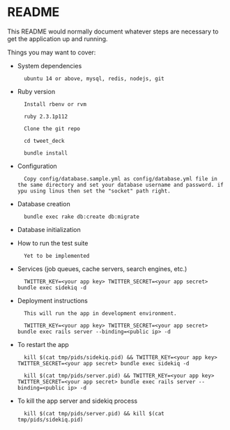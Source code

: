 # README

This README would normally document whatever steps are necessary to get the
application up and running.

Things you may want to cover:

* System dependencies

        ubuntu 14 or above, mysql, redis, nodejs, git

* Ruby version

        Install rbenv or rvm

        ruby 2.3.1p112

        Clone the git repo

        cd tweet_deck

        bundle install

* Configuration

        Copy config/database.sample.yml as config/database.yml file in the same directory and set your database username and password. if ypu using linus then set the "socket" path right.

* Database creation

        bundle exec rake db:create db:migrate


* Database initialization

* How to run the test suite

        Yet to be implemented

* Services (job queues, cache servers, search engines, etc.)

        TWITTER_KEY=<your app key> TWITTER_SECRET=<your app secret> bundle exec sidekiq -d

* Deployment instructions

        This will run the app in development environment.

        TWITTER_KEY=<your app key> TWITTER_SECRET=<your app secret> bundle exec rails server --binding=<public ip> -d

* To restart the app

        kill $(cat tmp/pids/sidekiq.pid) && TWITTER_KEY=<your app key> TWITTER_SECRET=<your app secret> bundle exec sidekiq -d

        kill $(cat tmp/pids/server.pid) && TWITTER_KEY=<your app key> TWITTER_SECRET=<your app secret> bundle exec rails server --binding=<public ip> -d

* To kill the app server and sidekiq process

        kill $(cat tmp/pids/server.pid) && kill $(cat tmp/pids/sidekiq.pid)

